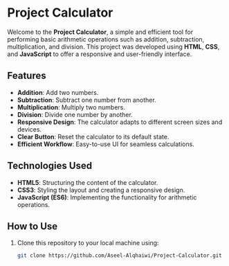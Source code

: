 # Project Calculator

Welcome to the **Project Calculator**, a simple and efficient tool for performing basic arithmetic operations such as addition, subtraction, multiplication, and division. This project was developed using **HTML**, **CSS**, and **JavaScript** to offer a responsive and user-friendly interface.

## Features

- **Addition**: Add two numbers.
- **Subtraction**: Subtract one number from another.
- **Multiplication**: Multiply two numbers.
- **Division**: Divide one number by another.
- **Responsive Design**: The calculator adapts to different screen sizes and devices.
- **Clear Button**: Reset the calculator to its default state.
- **Efficient Workflow**: Easy-to-use UI for seamless calculations.

## Technologies Used

- **HTML5**: Structuring the content of the calculator.
- **CSS3**: Styling the layout and creating a responsive design.
- **JavaScript (ES6)**: Implementing the functionality for arithmetic operations.

## How to Use

1. Clone this repository to your local machine using:
   ```bash
   git clone https://github.com/Aseel-Alqhaiwi/Project-Calculator.git
